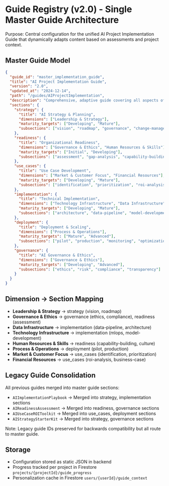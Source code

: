 # Guide Registry (v2.0) - Single Master Guide Architecture

Purpose: Central configuration for the unified AI Project Implementation Guide that dynamically adapts content based on assessments and project context.

## Master Guide Model
```json
{
  "guide_id": "master_implementation_guide",
  "title": "AI Project Implementation Guide",
  "version": "2.0",
  "updated_at": "2024-12-14",
  "path": "/guides/AIProjectImplementation",
  "description": "Comprehensive, adaptive guide covering all aspects of AI project implementation",
  "sections": {
    "strategy": {
      "title": "AI Strategy & Planning",
      "dimensions": ["Leadership & Strategy"],
      "maturity_targets": ["Developing", "Mature"],
      "subsections": ["vision", "roadmap", "governance", "change-management"]
    },
    "readiness": {
      "title": "Organizational Readiness",
      "dimensions": ["Governance & Ethics", "Human Resources & Skills"],
      "maturity_targets": ["Initial", "Developing"],
      "subsections": ["assessment", "gap-analysis", "capability-building", "culture"]
    },
    "use_cases": {
      "title": "Use Case Development",
      "dimensions": ["Market & Customer Focus", "Financial Resources"],
      "maturity_targets": ["Developing", "Mature"],
      "subsections": ["identification", "prioritization", "roi-analysis", "business-case"]
    },
    "implementation": {
      "title": "Technical Implementation",
      "dimensions": ["Technology Infrastructure", "Data Infrastructure"],
      "maturity_targets": ["Developing", "Mature"],
      "subsections": ["architecture", "data-pipeline", "model-development", "mlops"]
    },
    "deployment": {
      "title": "Deployment & Scaling",
      "dimensions": ["Process & Operations"],
      "maturity_targets": ["Mature", "Advanced"],
      "subsections": ["pilot", "production", "monitoring", "optimization"]
    },
    "governance": {
      "title": "AI Governance & Ethics",
      "dimensions": ["Governance & Ethics"],
      "maturity_targets": ["Developing", "Advanced"],
      "subsections": ["ethics", "risk", "compliance", "transparency"]
    }
  }
}
```

## Dimension → Section Mapping
- **Leadership & Strategy** → strategy (vision, roadmap)
- **Governance & Ethics** → governance (ethics, compliance), readiness (assessment)
- **Data Infrastructure** → implementation (data-pipeline, architecture)
- **Technology Infrastructure** → implementation (mlops, model-development)
- **Human Resources & Skills** → readiness (capability-building, culture)
- **Process & Operations** → deployment (pilot, production)
- **Market & Customer Focus** → use_cases (identification, prioritization)
- **Financial Resources** → use_cases (roi-analysis, business-case)

## Legacy Guide Consolidation
All previous guides merged into master guide sections:
- `AIImplementationPlaybook` → Merged into strategy, implementation sections
- `AIReadinessAssessment` → Merged into readiness, governance sections  
- `AIUseCaseROIToolkit` → Merged into use_cases, deployment sections
- `AIStrategyStarterKit` → Merged into strategy, governance sections

Note: Legacy guide IDs preserved for backwards compatibility but all route to master guide.

## Storage
- Configuration stored as static JSON in backend
- Progress tracked per project in Firestore `projects/{projectId}/guide_progress`
- Personalization cache in Firestore `users/{userId}/guide_context`
